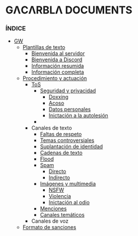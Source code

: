 # GΛCΛRBLΛ DOCUMENTS
### ÍNDICE
- [GW](https://discord.gg/gatitos)
  - [Plantillas de texto]()
    - [Bienvenida al servidor]()
    - [Bienvenida a Discord]()
    - [Información resumida]()
    - [Información completa]()
  - [Procedimiento y actuación]()
    - [ToS](https://discord.com/terms)
      - [Seguridad y privacidad]()
        - [Doxxing]()
        - [Acoso]()
        - [Datos personales]()
        - [Inictación a la autolesión]()
      - []()
    - Canales de texto
      - [Faltas de respeto]()
      - [Temas controversiales]()
      - [Suplantación de identidad]()
      - [Cadenas de texto]()
      - [Flood]()
      - [Spam]()
        - [Directo]()
        - [Indirecto]()
      - [Imágenes y multimedia]()
        - [NSFW]()
        - [Violencia]()
        - [Inictación al odio]()
      - [Menciones]()
      - [Canales temáticos]()
    - Canales de voz
  - [Formato de sanciones]()

